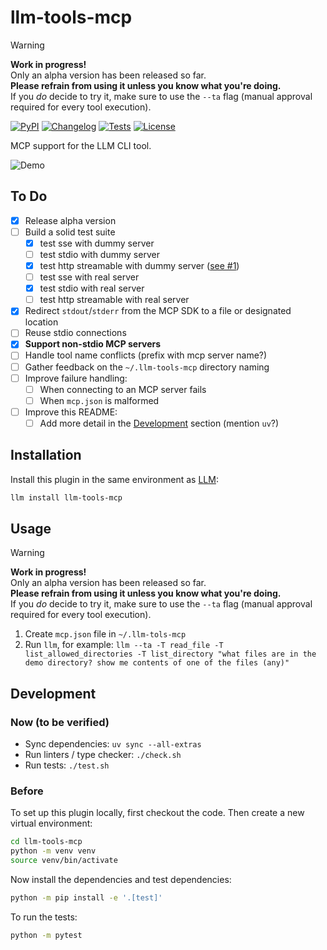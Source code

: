 # llm-tools-mcp

> [!WARNING]
> **Work in progress!**  
> Only an alpha version has been released so far.  
> **Please refrain from using it unless you know what you're doing.**  
> If you *do* decide to try it, make sure to use the `--ta` flag (manual approval required for every tool execution).

[![PyPI](https://img.shields.io/pypi/v/llm-tools-mcp.svg)](https://pypi.org/project/llm-tools-mcp/)
[![Changelog](https://img.shields.io/github/v/release/VirtusLab/llm-tools-mcp?include_prereleases&label=changelog)](https://github.com/VirtusLab/llm-tools-mcp/releases)
[![Tests](https://github.com/VirtusLab/llm-tools-mcp/actions/workflows/test.yml/badge.svg)](https://github.com/VirtusLab/llm-tools-mcp/actions/workflows/test.yml)
[![License](https://img.shields.io/badge/license-Apache%202.0-blue.svg)](https://github.com/VirtusLab/llm-tools-mcp/blob/main/LICENSE)

MCP support for the LLM CLI tool.

<img src="./demo.svg" alt="Demo" />

## To Do

- [x] Release alpha version
- [ ] Build a solid test suite
  - [x] test sse with dummy server
  - [ ] test stdio with dummy server
  - [x] test http streamable with dummy server ([see #1](https://github.com/Virtuslab/llm-tools-mcp/issues/1))
  - [ ] test sse with real server
  - [x] test stdio with real server
  - [ ] test http streamable with real server
- [x] Redirect `stdout`/`stderr` from the MCP SDK to a file or designated location
- [ ] Reuse stdio connections
- [x] **Support non-stdio MCP servers**
- [ ] Handle tool name conflicts (prefix with mcp server name?)
- [ ] Gather feedback on the `~/.llm-tools-mcp` directory naming
- [ ] Improve failure handling:
  - [ ] When connecting to an MCP server fails
  - [ ] When `mcp.json` is malformed
- [ ] Improve this README:
  - [ ] Add more detail in the [Development](#development) section (mention `uv`?)

## Installation

Install this plugin in the same environment as [LLM](https://llm.datasette.io/):

```bash
llm install llm-tools-mcp
```
## Usage

> [!WARNING]
> **Work in progress!**  
> Only an alpha version has been released so far.  
> **Please refrain from using it unless you know what you're doing.**  
> If you *do* decide to try it, make sure to use the `--ta` flag (manual approval required for every tool execution).

1. Create `mcp.json` file in `~/.llm-tols-mcp`
2. Run `llm`, for example:
    `llm --ta -T read_file -T list_allowed_directories -T list_directory "what files are in the demo directory? show me contents of one of the files (any)"`


## Development

### Now (to be verified)

- Sync dependencies: `uv sync --all-extras`
- Run linters / type checker: `./check.sh`
- Run tests: `./test.sh`

### Before

To set up this plugin locally, first checkout the code. Then create a new virtual environment:
```bash
cd llm-tools-mcp
python -m venv venv
source venv/bin/activate
```
Now install the dependencies and test dependencies:
```bash
python -m pip install -e '.[test]'
```
To run the tests:
```bash
python -m pytest
```
